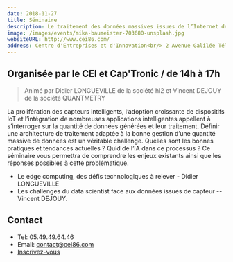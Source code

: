 ```yaml
---
date: 2018-11-27
title: Séminaire
description: Le traitement des données massives issues de l’Internet des Objets (IoT)
image: /images/events/mika-baumeister-703680-unsplash.jpg
websiteURL: http://www.cei86.com/
address: Centre d'Entreprises et d'Innovation<br/> 2 Avenue Galilée Téléport 1<br/> 86360 Chasseneuil du Poitou
---
```


## Organisée par le CEI et Cap'Tronic / de 14h à 17h

> Animé par Didier LONGUEVILLE de la société hl2 et Vincent DEJOUY de la société QUANTMETRY

La prolifération des capteurs intelligents, l’adoption croissante de dispositifs IoT et l’intégration de nombreuses applications intelligentes appellent à s’interroger sur la quantité de données générées et leur traitement. Définir une architecture de traitement adaptée à la bonne gestion d’une quantité massive de données est un véritable challenge. Quelles sont les bonnes pratiques et tendances actuelles ? Quid de l’IA dans ce processus ? Ce séminaire vous permettra de comprendre les enjeux existants ainsi que les réponses possibles à cette problématique.

- Le edge computing, des défis technologiques à relever - Didier LONGUEVILLE
- Les challenges du data scientist face aux données issues de capteur -- Vincent DEJOUY.
  
  
  
## Contact

- Tel: 05.49.49.64.46
- Email: contact@cei86.com
- [Inscrivez-vous](https://docs.google.com/forms/d/e/1FAIpQLSd6Euw0eMGOKcPHMxrZp3ZWuU6Bsky-6FFTmtDjTwpfdPL8eA/viewform)